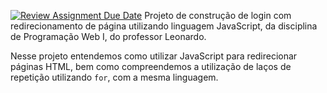 [![Review Assignment Due Date](https://classroom.github.com/assets/deadline-readme-button-24ddc0f5d75046c5622901739e7c5dd533143b0c8e959d652212380cedb1ea36.svg)](https://classroom.github.com/a/2pSgp3Ef)
Projeto de construção de login com redirecionamento de página utilizando linguagem JavaScript, da disciplina de Programação Web I, do professor Leonardo.

 

Nesse projeto entendemos como utilizar JavaScript para redirecionar páginas HTML, bem como compreendemos a utilização de laços de repetição utilizando `for`, com a mesma linguagem.